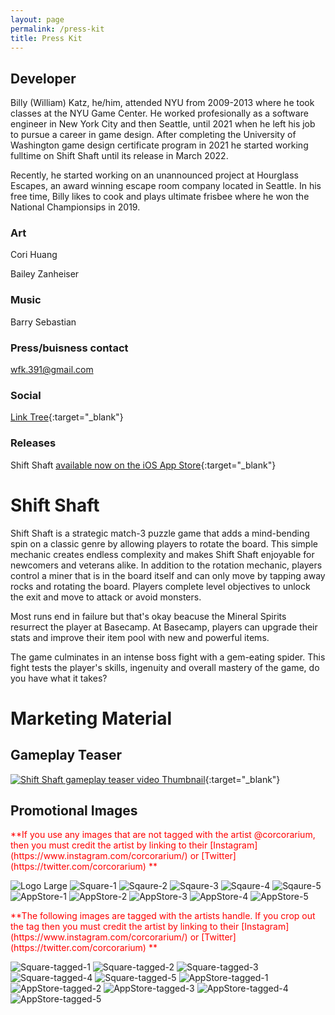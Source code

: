 ```yaml
---
layout: page
permalink: /press-kit
title: Press Kit
---
```


## Developer
Billy (William) Katz, he/him, attended NYU from 2009-2013 where he took classes at the NYU Game Center.  He worked profesionally as a software engineer in New York City and then Seattle, until 2021 when he left his job to pursue a career in game design.  After completing the University of Washington game design certificate program in 2021 he started working fulltime on Shift Shaft until its release in March 2022.  

Recently, he started working on an unannounced project at Hourglass Escapes, an award winning escape room company located in Seattle. In his free time, Billy likes to cook and plays ultimate frisbee where he won the National Championsips in 2019.  

### Art 
Cori Huang

Bailey Zanheiser

### Music
Barry Sebastian

### Press/buisness contact
wfk.391@gmail.com

### Social
[Link Tree](https://linktr.ee/shiftshaft){:target="_blank"}

### Releases
Shift Shaft [available now on the iOS App Store](https://apps.apple.com/us/app/shift-shaft/id1387207777){:target="_blank"}


# Shift Shaft
Shift Shaft is a strategic match-3 puzzle game that adds a mind-bending spin on a classic genre by allowing players to rotate the board.  This simple mechanic creates endless complexity and makes Shift Shaft enjoyable for newcomers and veterans alike. In addition to the rotation mechanic, players control a miner that is in the board itself and can only move by tapping away rocks and rotating the board. Players complete level objectives to unlock the exit and move to attack or avoid monsters.

Most runs end in failure but that's okay beacuse the Mineral Spirits resurrect the player at Basecamp.  At Basecamp, players can upgrade their stats and improve their item pool with new and powerful items. 

The game culminates in an intense boss fight with a gem-eating spider.  This fight tests the player's skills, ingenuity and overall mastery of the game, do you have what it takes?


# Marketing Material

## Gameplay Teaser


[![Shift Shaft gameplay teaser video Thumbnail](./../images/press-kit/youtube-thumbnail-2.png)](https://youtu.be/79rk1NOY6t4 "Shift Shaft gameplay teaser video"){:target="_blank"}



## Promotional Images

<span style="color:red"> 
**If you use any images that are not tagged with the artist @corcorarium, then you must credit the artist by linking to their [Instagram](https://www.instagram.com/corcorarium/) or [Twitter](https://twitter.com/corcorarium) **
</span>

![Logo Large](./../images/press-kit/Logo-2520.png)
![Square-1](./../images/press-kit/shift-shaft-square-1.png)
![Sqaure-2](./../images/press-kit/shift-shaft-square-2.png)
![Sqaure-3](./../images/press-kit/shift-shaft-square-3.png)
![Sqaure-4](./../images/press-kit/shift-shaft-square-4.png)
![Sqaure-5](./../images/press-kit/shift-shaft-square-5.png)
![AppStore-1](./../images/press-kit/shift-shaft-preview-7.png)
![AppStore-2](./../images/press-kit/shift-shaft-preview-8.png)
![AppStore-3](./../images/press-kit/shift-shaft-preview-9.png)
![AppStore-4](./../images/press-kit/shift-shaft-preview-10.png)
![AppStore-5](./../images/press-kit/shift-shaft-preview-11.png)

<span style="color:red"> 
**The following images are tagged with the artists handle. If you crop out the tag then you must credit the artist by linking to their [Instagram](https://www.instagram.com/corcorarium/) or [Twitter](https://twitter.com/corcorarium) **
</span>

![Square-tagged-1](./../images/press-kit/shift-shaft-square-tagged-6.png)
![Square-tagged-2](./../images/press-kit/shift-shaft-square-tagged-7.png)
![Square-tagged-3](./../images/press-kit/shift-shaft-square-tagged-8.png)
![Square-tagged-4](./../images/press-kit/shift-shaft-square-tagged-9.png)
![Square-tagged-5](./../images/press-kit/shift-shaft-square-tagged-10.png)
![AppStore-tagged-1](./../images/press-kit/shift-shaft-preview-tagged-2.png)
![AppStore-tagged-2](./../images/press-kit/shift-shaft-preview-tagged-3.png)
![AppStore-tagged-3](./../images/press-kit/shift-shaft-preview-tagged-4.png)
![AppStore-tagged-4](./../images/press-kit/shift-shaft-preview-tagged-5.png)
![AppStore-tagged-5](./../images/press-kit/shift-shaft-preview-tagged-6.png)
